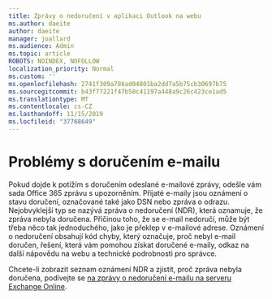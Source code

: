 ```yaml
---
title: Zprávy o nedoručení v aplikaci Outlook na webu
ms.author: daeite
author: daeite
manager: joallard
ms.audience: Admin
ms.topic: article
ROBOTS: NOINDEX, NOFOLLOW
localization_priority: Normal
ms.custom: ''
ms.openlocfilehash: 2741f309a786ad04801ba2dd7a5b75cb30697b75
ms.sourcegitcommit: b43f77221f47b50c41197a448a9c26c423ce1ad5
ms.translationtype: MT
ms.contentlocale: cs-CZ
ms.lasthandoff: 11/15/2019
ms.locfileid: "37768649"
---
```

# <a name="issues-with-email-delivery"></a>Problémy s doručením e-mailu

Pokud dojde k potížím s doručením odeslané e-mailové zprávy, odešle vám sada Office 365 zprávu s upozorněním. Přijaté e-maily jsou oznámení o stavu doručení, označované také jako DSN nebo zpráva o odrazu. Nejobvyklejší typ se nazývá zpráva o nedoručení (NDR), která oznamuje, že zpráva nebyla doručena. Příčinou toho, že se e-mail nedoručí, může být třeba něco tak jednoduchého, jako je překlep v e-mailové adrese. Oznámení o nedoručení obsahují kód chyby, který označuje, proč nebyl e-mail doručen, řešení, která vám pomohou získat doručené e-maily, odkaz na další nápovědu na webu a technické podrobnosti pro správce.

Chcete-li zobrazit seznam oznámení NDR a zjistit, proč zpráva nebyla doručena, podívejte se [na zprávy o nedoručení e-mailu na serveru Exchange Online](https://docs.microsoft.com/exchange/mail-flow-best-practices/non-delivery-reports-in-exchange-online/non-delivery-reports-in-exchange-online).